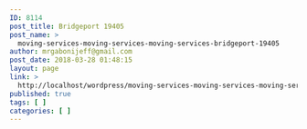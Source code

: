 ```yaml
---
ID: 8114
post_title: Bridgeport 19405
post_name: >
  moving-services-moving-services-moving-services-bridgeport-19405
author: mrgabonijeff@gmail.com
post_date: 2018-03-28 01:48:15
layout: page
link: >
  http://localhost/wordpress/moving-services-moving-services-moving-services-bridgeport-19405/
published: true
tags: [ ]
categories: [ ]
---
```

